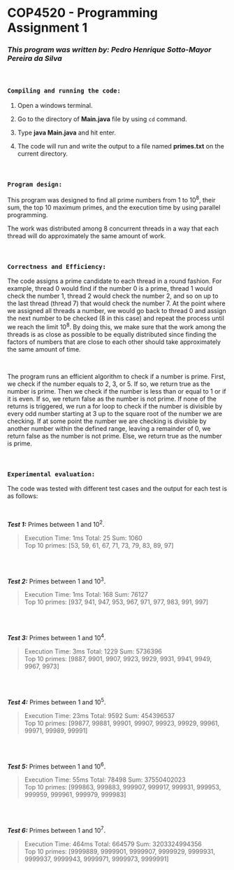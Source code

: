# COP4520 - Programming Assignment 1

### _This program was written by: Pedro Henrique Sotto-Mayor Pereira da Silva_

<br />

### `Compiling and running the code:`

1. Open a windows terminal.

2. Go to the directory of **Main.java** file by using `cd` command.

3. Type **java Main.java** and hit enter.

4. The code will run and write the output to a file named **primes.txt** on the current directory.

<br />

### `Program design:`

This program was designed to find all prime numbers from 1 to 10<sup>8</sup>, their sum, the top 10 maximum primes, and the execution time by using parallel programming.

The work was distributed among 8 concurrent threads in a way that each thread will do approximately the same amount of work.

<br />

### `Correctness and Efficiency:`

The code assigns a prime candidate to each thread in a round fashion. For example, thread 0 would find if the number 0 is a prime, thread 1 would check the number 1, thread 2 would check the number 2, and so on up to the last thread (thread 7) that would check the number 7. At the point where we assigned all threads a number, we would go back to thread 0 and assign the next number to be checked (8 in this case) and repeat the process until we reach the limit 10<sup>8</sup>. By doing this, we make sure that the work among the threads is as close as possible to be equally distributed since finding the factors of numbers that are close to each other should take approximately the same amount of time.

<br />

The program runs an efficient algorithm to check if a number is prime. First, we check if the number equals to 2, 3, or 5. If so, we return true as the number is prime. Then we check if the number is less than or equal to 1 or if it is even. If so, we return false as the number is not prime. If none of the returns is triggered, we run a for loop to check if the number is divisible by every odd number starting at 3 up to the square root of the number we are checking. If at some point the number we are checking is divisible by another number within the defined range, leaving a remainder of 0, we return false as the number is not prime. Else, we return true as the number is prime.

<br />

### `Experimental evaluation:`

The code was tested with different test cases and the output for each test is as follows:

<br />

**_Test 1:_** Primes between 1 and 10<sup>2</sup>.

> Execution Time: 1ms Total: 25 Sum: 1060 <br />
> Top 10 primes: [53, 59, 61, 67, 71, 73, 79, 83, 89, 97]

<br />
<br />

**_Test 2:_** Primes between 1 and 10<sup>3</sup>.

> Execution Time: 1ms Total: 168 Sum: 76127 <br />
> Top 10 primes: [937, 941, 947, 953, 967, 971, 977, 983, 991, 997]

<br />
<br />

**_Test 3:_** Primes between 1 and 10<sup>4</sup>.

> Execution Time: 3ms Total: 1229 Sum: 5736396 <br />
> Top 10 primes: [9887, 9901, 9907, 9923, 9929, 9931, 9941, 9949, 9967, 9973]

<br />
<br />

**_Test 4:_** Primes between 1 and 10<sup>5</sup>.

> Execution Time: 23ms Total: 9592 Sum: 454396537 <br />
> Top 10 primes: [99877, 99881, 99901, 99907, 99923, 99929, 99961, 99971, 99989, 99991]

<br />
<br />

**_Test 5:_** Primes between 1 and 10<sup>6</sup>.

> Execution Time: 55ms Total: 78498 Sum: 37550402023 <br />
> Top 10 primes: [999863, 999883, 999907, 999917, 999931, 999953, 999959, 999961, 999979, 999983]

<br />
<br />

**_Test 6:_** Primes between 1 and 10<sup>7</sup>.

> Execution Time: 464ms Total: 664579 Sum: 3203324994356 <br />
> Top 10 primes: [9999889, 9999901, 9999907, 9999929, 9999931, 9999937, 9999943, 9999971, 9999973, 9999991]
